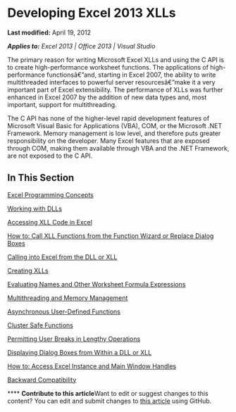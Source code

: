 
# Developing Excel 2013 XLLs

 **Last modified:** April 19, 2012

 _**Applies to:** Excel 2013 | Office 2013 | Visual Studio_

The primary reason for writing Microsoft Excel XLLs and using the C API is to create high-performance worksheet functions. The applications of high-performance functionsâ€”and, starting in Excel 2007, the ability to write multithreaded interfaces to powerful server resourcesâ€”make it a very important part of Excel extensibility. The performance of XLLs was further enhanced in Excel 2007 by the addition of new data types and, most important, support for multithreading.

The C API has none of the higher-level rapid development features of Microsoft Visual Basic for Applications (VBA), COM, or the Microsoft .NET Framework. Memory management is low level, and therefore puts greater responsibility on the developer. Many Excel features that are exposed through COM, making them available through VBA and the .NET Framework, are not exposed to the C API.

## In This Section

 [Excel Programming Concepts](f572a0d4-631a-4adc-a1a3-714d96ff6b39.md)

 [Working with DLLs](b2522b47-5260-4e32-ad57-96dec4a0e3f9.md)

 [Accessing XLL Code in Excel](6e4bf1f3-8eca-4be5-9632-75355ac31d61.md)

 [How to: Call XLL Functions from the Function Wizard or Replace Dialog Boxes](dc7e840e-6d1d-427b-97f9-7912e60ec954.md)

 [Calling into Excel from the DLL or XLL](616e3def-e4ec-4f3c-bc65-3b92710da1e6.md)

 [Creating XLLs](7754998f-4e13-4a37-9724-43b6ee6c919b.md)

 [Evaluating Names and Other Worksheet Formula Expressions](2b23c75e-2a95-4f26-8714-2a73f5e326a7.md)

 [Multithreading and Memory Management](6f7e052a-4270-4b83-b1ed-feabf6dbeaa2.md)

 [Asynchronous User-Defined Functions](142eb27e-fb6f-4da3-bfb7-a88115bbb5d5.md)

 [Cluster Safe Functions](787badaf-8782-454d-a016-7eae83bbd8a9.md)

 [Permitting User Breaks in Lengthy Operations](0e3df597-0aa6-497f-bc52-58c7dc064538.md)

 [Displaying Dialog Boxes from Within a DLL or XLL](e77ac555-331d-41c8-a000-7b178959754d.md)

 [How to: Access Excel Instance and Main Window Handles](21e1dbdc-06fa-4514-9437-c4cffc3b4621.md)

 [Backward Compatibility](ac200824-0620-4f03-8bd2-59226c1e79d7.md)


****   **Contribute to this article**Want to edit or suggest changes to this content? You can edit and submit changes to  [this article](https://github.com/jhershey00/VBA_Excel_Test/OpenXMLCon/articles/dd27ae4d-ef97-47db-885c-ddd955816900.md) using GitHub.

